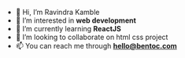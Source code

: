 - 👋 Hi, I’m Ravindra Kamble
- 👀 I’m interested in **web development**
- 🌱 I’m currently learning **ReactJS**
- 💞️ I’m looking to collaborate on html css project
- 📫 You can reach me through **hello@bentoc.com**

<!---
ravindra-kamble/ravindra-kamble is a ✨ special ✨ repository because its `README.md` (this file) appears on your GitHub profile.
You can click the Preview link to take a look at your changes.
--->
